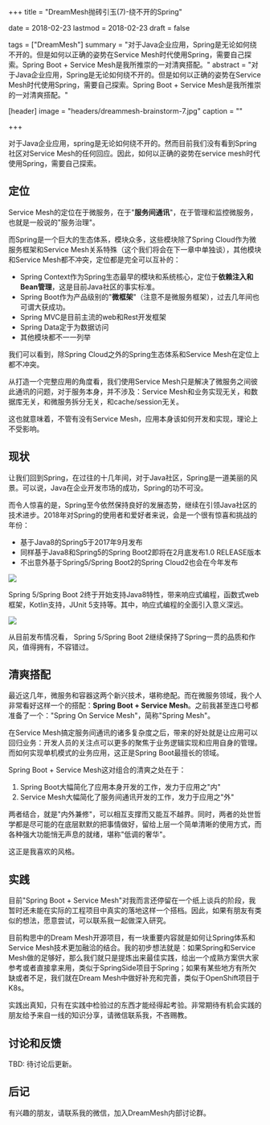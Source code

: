 +++
title = "DreamMesh抛砖引玉(7)-绕不开的Spring"

date = 2018-02-23
lastmod = 2018-02-23
draft = false

tags = ["DreamMesh"]
summary = "对于Java企业应用，Spring是无论如何绕不开的。但是如何以正确的姿势在Service Mesh时代使用Spring，需要自己探索。Spring Boot + Service Mesh是我所推崇的一对清爽搭配。"
abstract = "对于Java企业应用，Spring是无论如何绕不开的。但是如何以正确的姿势在Service Mesh时代使用Spring，需要自己探索。Spring Boot + Service Mesh是我所推崇的一对清爽搭配。"

[header]
image = "headers/dreammesh-brainstorm-7.jpg"
caption = ""

+++

对于Java企业应用，spring是无论如何绕不开的。然而目前我们没有看到Spring社区对Service Mesh的任何回应。因此，如何以正确的姿势在service mesh时代使用Spring，需要自己探索。

## 定位

Service Mesh的定位在于微服务，在于"**服务间通讯**"，在于管理和监控微服务，也就是一般说的"服务治理"。

而Spring是一个巨大的生态体系，模块众多，这些模块除了Spring Cloud作为微服务框架和Service Mesh关系特殊（这个我们将会在下一章中单独谈），其他模块和Service Mesh都不冲突，定位都是完全可以互补的：

- Spring Context作为Spring生态最早的模块和系统核心，定位于**依赖注入和Bean管理**，这是目前Java社区的事实标准。
- Spring Boot作为产品级别的"**微框架**"（注意不是微服务框架），过去几年间也可谓大获成功。
- Spring MVC是目前主流的web和Rest开发框架
- Spring Data定于为数据访问
- 其他模块都不一一列举

我们可以看到，除Spring Cloud之外的Spring生态体系和Service Mesh在定位上都不冲突。

从打造一个完整应用的角度看，我们使用Service Mesh只是解决了微服务之间彼此通讯的问题，对于服务本身，并不涉及：Service Mesh和业务实现无关，和数据库无关，和微服务拆分无关，和cache/session无关。

这也就意味着，不管有没有Service Mesh，应用本身该如何开发和实现，理论上不受影响。

## 现状

让我们回到Spring，在过往的十几年间，对于Java社区，Spring是一道美丽的风景。可以说，Java在企业开发市场的成功，Spring的功不可没。

而令人惊喜的是，Spring至今依然保持良好的发展态势，继续在引领Java社区的技术进步。2018年对Spring的使用者和爱好者来说，会是一个很有惊喜和挑战的年份：

* 基于Java8的Spring5于2017年9月发布
* 同样基于Java8和Spring5的Spring Boot2即将在2月底发布1.0 RELEASE版本
* 不出意外基于Spring5/Spring Boot2的Spring Cloud2也会在今年发布

![](images/spring5.png)

Spring 5/Spring Boot 2终于开始支持Java8特性，带来响应式编程，函数式web框架，Kotlin支持，JUnit 5支持等。其中，响应式编程的全面引入意义深远。

![](images/springboot2.jpg)

从目前发布情况看， Spring 5/Spring Boot 2继续保持了Spring一贯的品质和作风，值得拥有，不容错过。

## 清爽搭配

最近这几年，微服务和容器这两个新兴技术，堪称绝配。而在微服务领域，我个人非常看好这样一个的搭配：**Spring Boot + Service Mesh**。之前我甚至连口号都准备了一个："Spring On Service Mesh"，简称"Spring Mesh"。

在Service Mesh搞定服务间通讯的诸多复杂度之后，带来的好处就是让应用可以回归业务：开发人员的关注点可以更多的聚焦于业务逻辑实现和应用自身的管理。而如何实现单机模式的业务应用，这正是Spring Boot最擅长的领域。

Spring Boot + Service Mesh这对组合的清爽之处在于：

1. Spring Boot大幅简化了应用本身开发的工作，发力于应用之"内"
2. Service Mesh大幅简化了服务间通讯开发的工作，发力于应用之"外"

两者结合，就是"内外兼修"，可以相互支撑而又能互不越界。同时，两者的处世哲学都是尽可能的在底层默默的把事情做好，留给上层一个简单清晰的使用方式，而各种强大功能悄无声息的就绪，堪称"低调的奢华"。

这正是我喜欢的风格。

## 实践

目前"Spring Boot + Service Mesh"对我而言还停留在一个纸上谈兵的阶段，我暂时还未能在实际的工程项目中真实的落地这样一个搭档。因此，如果有朋友有类似的想法，愿意尝试，可以联系我一起做深入研究。

目前构思中的Dream Mesh开源项目，有一块重要内容就是如何让Spring体系和Service Mesh技术更加融洽的结合。我的初步想法就是：如果Spring和Service Mesh做的足够好，那么我们就只是提炼出来最佳实践，给出一个成熟方案供大家参考或者直接拿来用，类似于SpringSide项目于Spring；如果有某些地方有所欠缺或者不足，我们就在Dream Mesh中做好补充和完善，类似于OpenShift项目于K8s。

实践出真知，只有在实践中检验过的东西才能经得起考验。非常期待有机会实践的朋友给予来自一线的知识分享，请微信联系我，不吝赐教。

## 讨论和反馈

TBD: 待讨论后更新。

## 后记

有兴趣的朋友，请联系我的微信，加入DreamMesh内部讨论群。
